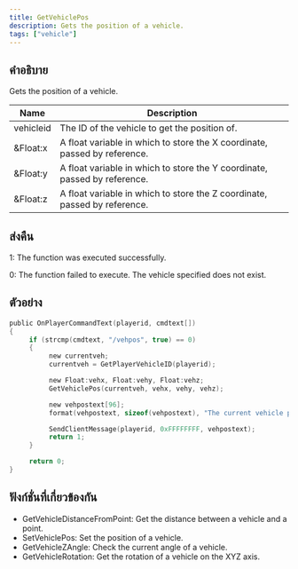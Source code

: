 ```yaml
---
title: GetVehiclePos
description: Gets the position of a vehicle.
tags: ["vehicle"]
---
```


## คำอธิบาย

Gets the position of a vehicle.

| Name      | Description                                                               |
| --------- | ------------------------------------------------------------------------- |
| vehicleid | The ID of the vehicle to get the position of.                             |
| &Float:x  | A float variable in which to store the X coordinate, passed by reference. |
| &Float:y  | A float variable in which to store the Y coordinate, passed by reference. |
| &Float:z  | A float variable in which to store the Z coordinate, passed by reference. |

## ส่งคืน

1: The function was executed successfully.

0: The function failed to execute. The vehicle specified does not exist.

## ตัวอย่าง

```c
public OnPlayerCommandText(playerid, cmdtext[])
{
     if (strcmp(cmdtext, "/vehpos", true) == 0)
     {
          new currentveh;
          currentveh = GetPlayerVehicleID(playerid);

          new Float:vehx, Float:vehy, Float:vehz;
          GetVehiclePos(currentveh, vehx, vehy, vehz);

          new vehpostext[96];
          format(vehpostext, sizeof(vehpostext), "The current vehicle positions are: %f, %f, %f", vehx, vehy, vehz);

          SendClientMessage(playerid, 0xFFFFFFFF, vehpostext);
          return 1;
     }

     return 0;
}
```

## ฟังก์ชั่นที่เกี่ยวข้องกัน

- GetVehicleDistanceFromPoint: Get the distance between a vehicle and a point.
- SetVehiclePos: Set the position of a vehicle.
- GetVehicleZAngle: Check the current angle of a vehicle.
- GetVehicleRotation: Get the rotation of a vehicle on the XYZ axis.
